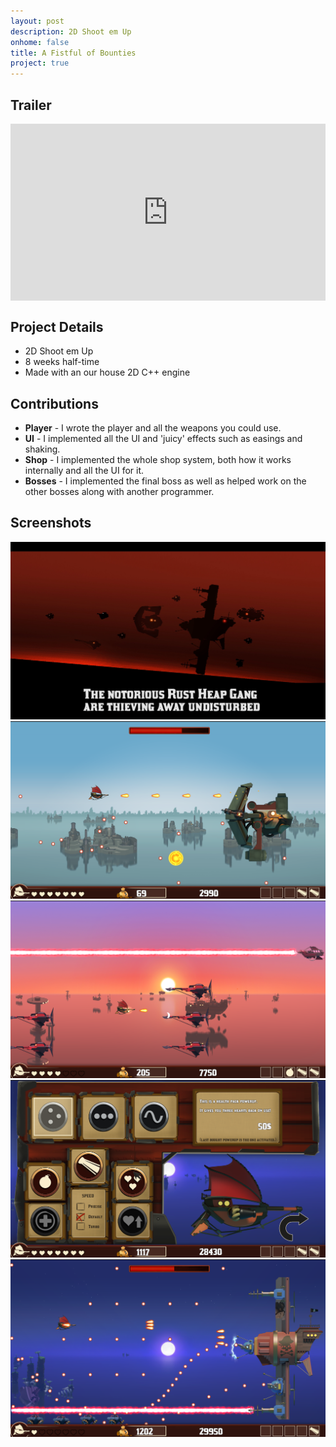 ```yaml
---
layout: post
description: 2D Shoot em Up
onhome: false
title: A Fistful of Bounties
project: true
---
```

## Trailer
<style>.embed-container { position: relative; padding-bottom: 56.25%; height: 0; overflow: hidden; max-width: 100%; } .embed-container iframe, .embed-container object, .embed-container embed { position: absolute; top: 0; left: 0; width: 100%; height: 100%; }</style><div class='embed-container'><iframe src='https://www.youtube.com/embed/nXtijQSuhs8' frameborder='0' allowfullscreen></iframe></div>

## Project Details
- 2D Shoot em Up
- 8 weeks half-time
- Made with an our house 2D C++ engine

## Contributions
- **Player** - I wrote the player and all the weapons you could use.
- **UI** - I implemented all the UI and 'juicy' effects such as easings and shaking. 
- **Shop** - I implemented the whole shop system, both how it works internally and all the UI for it.
- **Bosses** - I implemented the final boss as well as helped work on the other bosses along with another programmer.

## Screenshots
![](../assets/img/AFistfulofBounties_Screenshot_01.png)
![](../assets/img/AFistfulofBounties_Screenshot_02.png)
![](../assets/img/AFistfulofBounties_Screenshot_03.png)
![](../assets/img/AFistfulofBounties_Screenshot_04.png)
![](../assets/img/AFistfulofBounties_Screenshot_05.png)